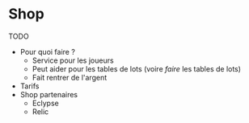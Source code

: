 # Shop

TODO

- Pour quoi faire ?
    - Service pour les joueurs
    - Peut aider pour les tables de lots (voire *faire* les tables de lots)
    - Fait rentrer de l'argent
- Tarifs
- Shop partenaires
    - Eclypse
    - Relic
